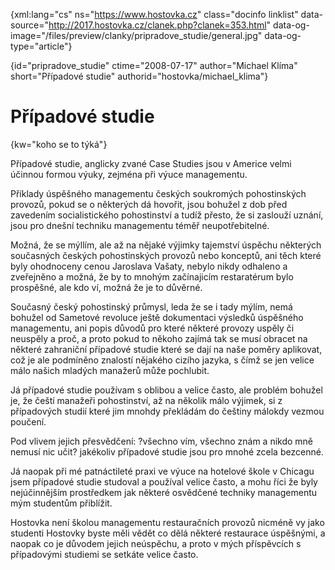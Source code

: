 
{xml:lang="cs" ns="https://www.hostovka.cz" class="docinfo linklist" data-source="http://2017.hostovka.cz/clanek.php?clanek=353.html" data-og-image="/files/preview/clanky/pripradove_studie/general.jpg" data-og-type="article"}

{id="pripradove\_studie" ctime="2008-07-17" author="Michael Klíma" short="Případové studie" authorid="hostovka/michael\_klima"}

# Případové studie

<!-- generated attribute kw by user_udpatekw.sh on 2019-03-11, do not edit -->

{kw="koho se to týká"}

Případové studie, anglicky zvané Case Studies jsou v Americe velmi účinnou formou výuky, zejména při výuce managementu.

Příklady úspěšného managementu českých soukromých pohostinských provozů, pokud se o některých dá hovořit, jsou bohužel z dob před zavedením socialistického pohostinství a tudíž přesto, že si zaslouží uznání, jsou pro dnešní techniku managementu téměř neupotřebitelné.

Možná, že se mýllím, ale až na nějaké výjimky tajemství úspěchu některých současných českých pohostinských provozů nebo konceptů, ani těch které byly ohodnoceny cenou Jaroslava Vašaty, nebylo nikdy odhaleno a zveřejněno a možná, že by to mnohým začínajicím restaratérum bylo prospěšné, ale kdo ví, možná že je to důvěrné.

Současný český pohostinský průmysl, leda že se i tady mýlím, nemá bohužel od Sametové revoluce ještě dokumentaci výsledků úspěšného managementu, ani popis důvodů pro které některé provozy uspěly či neuspěly a proč, a proto pokud to někoho zajímá tak se musí obracet na některé zahraniční případové studie které se dají na naše poměry aplikovat, což je ale podmíněno znalostí nějakého cizího jazyka, s čímž se jen velice málo našich mladých manažerů může pochlubit.

Já případové studie používam s oblibou a velice často, ale problém bohužel je, že čeští manažeři pohostinství, až na několik málo výjimek, si z případových studií které jim mnohdy překládám do češtiny málokdy vezmou poučení.

Pod vlivem jejich přesvědčení: ?všechno vím, všechno znám a nikdo mně nemusí nic učit? jakékoliv případové studie jsou pro mnohé zcela bezcenné.

Já naopak při mé patnáctileté praxi ve výuce na hotelové škole v Chicagu jsem případové studie studoval a používal velice často, a mohu říci že byly nejúčinnějším prostředkem jak některé osvědčené techniky managementu mým studentům přiblížit.

Hostovka není školou managementu restauračních provozů nicméně vy jako studenti Hostovky byste měli vědět co dělá některé restaurace úspěšnými, a naopak co je důvodem jejich neúspěchu, a proto v mých příspěvcích s případovými studiemi se setkáte velice často.

